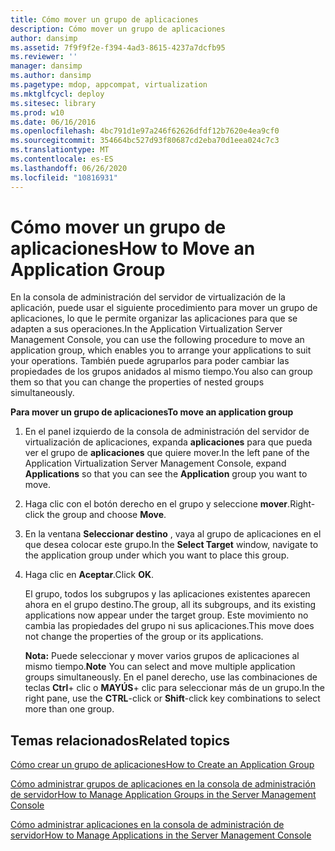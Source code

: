 ```yaml
---
title: Cómo mover un grupo de aplicaciones
description: Cómo mover un grupo de aplicaciones
author: dansimp
ms.assetid: 7f9f9f2e-f394-4ad3-8615-4237a7dcfb95
ms.reviewer: ''
manager: dansimp
ms.author: dansimp
ms.pagetype: mdop, appcompat, virtualization
ms.mktglfcycl: deploy
ms.sitesec: library
ms.prod: w10
ms.date: 06/16/2016
ms.openlocfilehash: 4bc791d1e97a246f62626dfdf12b7620e4ea9cf0
ms.sourcegitcommit: 354664bc527d93f80687cd2eba70d1eea024c7c3
ms.translationtype: MT
ms.contentlocale: es-ES
ms.lasthandoff: 06/26/2020
ms.locfileid: "10816931"
---
```

# <span data-ttu-id="a41de-103">Cómo mover un grupo de aplicaciones</span><span class="sxs-lookup"><span data-stu-id="a41de-103">How to Move an Application Group</span></span>


<span data-ttu-id="a41de-104">En la consola de administración del servidor de virtualización de la aplicación, puede usar el siguiente procedimiento para mover un grupo de aplicaciones, lo que le permite organizar las aplicaciones para que se adapten a sus operaciones.</span><span class="sxs-lookup"><span data-stu-id="a41de-104">In the Application Virtualization Server Management Console, you can use the following procedure to move an application group, which enables you to arrange your applications to suit your operations.</span></span> <span data-ttu-id="a41de-105">También puede agruparlos para poder cambiar las propiedades de los grupos anidados al mismo tiempo.</span><span class="sxs-lookup"><span data-stu-id="a41de-105">You also can group them so that you can change the properties of nested groups simultaneously.</span></span>

**<span data-ttu-id="a41de-106">Para mover un grupo de aplicaciones</span><span class="sxs-lookup"><span data-stu-id="a41de-106">To move an application group</span></span>**

1.  <span data-ttu-id="a41de-107">En el panel izquierdo de la consola de administración del servidor de virtualización de aplicaciones, expanda **aplicaciones** para que pueda ver el grupo de **aplicaciones** que quiere mover.</span><span class="sxs-lookup"><span data-stu-id="a41de-107">In the left pane of the Application Virtualization Server Management Console, expand **Applications** so that you can see the **Application** group you want to move.</span></span>

2.  <span data-ttu-id="a41de-108">Haga clic con el botón derecho en el grupo y seleccione **mover**.</span><span class="sxs-lookup"><span data-stu-id="a41de-108">Right-click the group and choose **Move**.</span></span>

3.  <span data-ttu-id="a41de-109">En la ventana **Seleccionar destino** , vaya al grupo de aplicaciones en el que desea colocar este grupo.</span><span class="sxs-lookup"><span data-stu-id="a41de-109">In the **Select Target** window, navigate to the application group under which you want to place this group.</span></span>

4.  <span data-ttu-id="a41de-110">Haga clic en **Aceptar**.</span><span class="sxs-lookup"><span data-stu-id="a41de-110">Click **OK**.</span></span>

    <span data-ttu-id="a41de-111">El grupo, todos los subgrupos y las aplicaciones existentes aparecen ahora en el grupo destino.</span><span class="sxs-lookup"><span data-stu-id="a41de-111">The group, all its subgroups, and its existing applications now appear under the target group.</span></span> <span data-ttu-id="a41de-112">Este movimiento no cambia las propiedades del grupo ni sus aplicaciones.</span><span class="sxs-lookup"><span data-stu-id="a41de-112">This move does not change the properties of the group or its applications.</span></span>

    <span data-ttu-id="a41de-113">**Nota:**  Puede seleccionar y mover varios grupos de aplicaciones al mismo tiempo.</span><span class="sxs-lookup"><span data-stu-id="a41de-113">**Note** You can select and move multiple application groups simultaneously.</span></span> <span data-ttu-id="a41de-114">En el panel derecho, use las combinaciones de teclas **Ctrl**+ clic o **MAYÚS**+ clic para seleccionar más de un grupo.</span><span class="sxs-lookup"><span data-stu-id="a41de-114">In the right pane, use the **CTRL**-click or **Shift**-click key combinations to select more than one group.</span></span>

     

## <span data-ttu-id="a41de-115">Temas relacionados</span><span class="sxs-lookup"><span data-stu-id="a41de-115">Related topics</span></span>


[<span data-ttu-id="a41de-116">Cómo crear un grupo de aplicaciones</span><span class="sxs-lookup"><span data-stu-id="a41de-116">How to Create an Application Group</span></span>](how-to-create-an-application-group.md)

[<span data-ttu-id="a41de-117">Cómo administrar grupos de aplicaciones en la consola de administración de servidor</span><span class="sxs-lookup"><span data-stu-id="a41de-117">How to Manage Application Groups in the Server Management Console</span></span>](how-to-manage-application-groups-in-the-server-management-console.md)

[<span data-ttu-id="a41de-118">Cómo administrar aplicaciones en la consola de administración de servidor</span><span class="sxs-lookup"><span data-stu-id="a41de-118">How to Manage Applications in the Server Management Console</span></span>](how-to-manage-applications-in-the-server-management-console.md)

 

 





